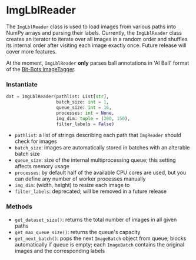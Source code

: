 # ImgLblReader

The `ImgLblReader` class is used to load images from various paths into NumPy arrays and parsing their labels. Currently, the `ImgLblReader` class creates an iterator to iterate over all images in a random order and shuffles its internal order after visiting each image exactly once. Future release will cover more features.

At the moment, `ImgLblReader` **only** parses ball annotations in 'AI Ball' format of the [Bit-Bots ImageTagger](https://imagetagger.bit-bots.de).

### Instantiate

```python
dat = ImgLblReader(pathlist: List[str],
                   batch_size: int = 1,
                   queue_size: int = 16,
                   processes: int = None,
                   img_dim: tuple = (200, 150),
                   filter_labels = False)
```

* `pathlist`: a list of strings describing each path that `ImgReader` should check for images
* `batch_size`: images are automatically stored in batches with an alterable batch size
* `queue_size`: size of the internal multiprocessing queue; this setting affects memory usage
* `processes`: by default half of the available CPU cores are used, but you can define any number of worker processes manually
* `img_dim`: (width, height) to resize each image to
* `filter_labels`: deprecated; will be removed in a future release

### Methods

* `get_dataset_size()`: returns the total number of images in all given paths
* `get_max_queue_size()`: returns the queue's capacity
* `get_next_batch()`: pops the next `ImageBatch` object from queue; blocks automatically if queue is empty; each `ImageBatch` contains the original images and the corresponding labels
